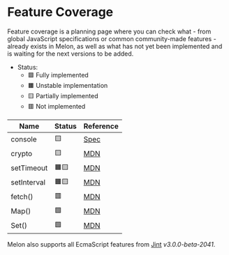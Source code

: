 # Feature Coverage

Feature coverage is a planning page where you can check what - from global JavaScript specifications or common community-made features - already exists in Melon, as well as what has not yet been implemented and is waiting for the next versions to be added.

- Status:
    - 🟩 Fully implemented
    - 🟧 Unstable implementation
    - 🟨 Partially implemented
    - 🟥 Not implemented

| Name | Status | Reference |
| ---- | ------ | --------- |
| console | 🟨 | [Spec](https://console.spec.whatwg.org/) |
| crypto | 🟨 | [MDN](https://developer.mozilla.org/en-US/docs/Web/API/Crypto) |
| setTimeout | 🟧🟨 | [MDN](https://developer.mozilla.org/en-US/docs/Web/API/setTimeout) |
| setInterval | 🟧🟨 | [MDN](https://developer.mozilla.org/en-US/docs/Web/API/setInterval) |
| fetch() | 🟥 | [MDN](https://developer.mozilla.org/en-US/docs/Web/API/fetch) |
| Map() | 🟩 | [MDN](https://developer.mozilla.org/en-US/docs/Web/JavaScript/Reference/Global_Objects/Map) |
| Set() | 🟩 | [MDN](https://developer.mozilla.org/en-US/docs/Web/JavaScript/Reference/Global_Objects/Set) |

Melon also supports all EcmaScript features from [Jint](https://github.com/sebastienros/jint) *v3.0.0-beta-2041*.
